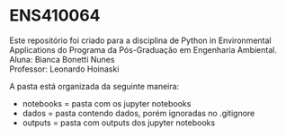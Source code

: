 # ENS410064
Este repositório foi criado para a disciplina de Python in Environmental Applications do Programa da Pós-Graduação em Engenharia Ambiental. <br>
Aluna: Bianca Bonetti Nunes<br>
Professor: Leonardo Hoinaski

A pasta está organizada da seguinte maneira:

- notebooks = pasta com os jupyter notebooks
- dados = pasta contendo dados, porém ignoradas no .gitignore
- outputs = pasta com outputs dos jupyter notebooks
